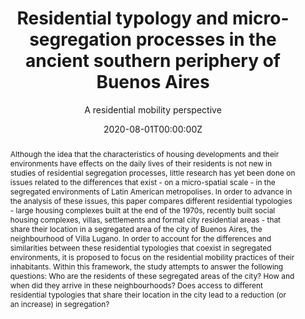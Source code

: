 ---
title: Residential typology and micro-segregation processes in the ancient southern periphery of Buenos Aires

subtitle: A residential mobility perspective
 
publication: '*Revista Argentina de Sociología, 16* (26)'
 

authors:
- Mercedes Di Virgilio
- Pablo Serrati
author_notes:
- Equal contribution
- Equal contribution

abstract: "Although the idea that the characteristics of housing developments and their environments have effects on the daily lives of their residents is not new in studies of residential segregation processes, little research has yet been done on issues related to the differences that exist - on a micro-spatial scale - in the segregated environments of Latin American metropolises. In order to advance in the analysis of these issues, this paper compares different residential typologies - large housing complexes built at the end of the 1970s, recently built social housing complexes, villas, settlements and formal city residential areas - that share their location in a segregated area of the city of Buenos Aires, the neighbourhood of Villa Lugano. In order to account for the differences and similarities between these residential typologies that coexist in segregated environments, it is proposed to focus on the residential mobility practices of their inhabitants. Within this framework, the study attempts to answer the following questions: Who are the residents of these segregated areas of the city? How and when did they arrive in these neighbourhoods? Does access to different residential typologies that share their location in the city lead to a reduction (or an increase) in segregation?"

tags:
- Residential segregation
- Urban context
- Residential mobility

date: "2020-08-01T00:00:00Z"
doi: ""
featured: true
image:
  focal_point: ""
  preview_only: false
projects: []

# Publication type.
# Legend: 0 = Uncategorized; 1 = Conference paper; 2 = Journal article;
# 3 = Preprint / Working Paper; 4 = Report; 5 = Book; 6 = Book section;
# 7 = Thesis; 8 = Patent
publication_types: ["2"]
publishDate: "2020-09-01T00:00:00Z"

url_pdf: publication/2020_tipos-residenciales-y-procesos-de-micro-segregación/
---